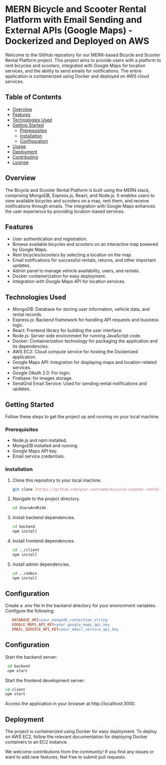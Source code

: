 # MERN Bicycle and Scooter Rental Platform with Email Sending and External APIs (Google Maps) - Dockerized and Deployed on AWS

Welcome to the GitHub repository for our MERN-based Bicycle and Scooter Rental Platform project. This project aims to provide users with a platform to rent bicycles and scooters, integrated with Google Maps for location services, and the ability to send emails for notifications. The entire application is containerized using Docker and deployed on AWS cloud services.

## Table of Contents

- [Overview](#overview)
- [Features](#features)
- [Technologies Used](#technologies-used)
- [Getting Started](#getting-started)
  - [Prerequisites](#prerequisites)
  - [Installation](#installation)
  - [Configuration](#configuration)
- [Usage](#usage)
- [Deployment](#deployment)
- [Contributing](#contributing)
- [License](#license)

## Overview

The Bicycle and Scooter Rental Platform is built using the MERN stack, comprising MongoDB, Express.js, React, and Node.js. It enables users to view available bicycles and scooters on a map, rent them, and receive notifications through emails. The integration with Google Maps enhances the user experience by providing location-based services.

## Features

- User authentication and registration.
- Browse available bicycles and scooters on an interactive map powered by Google Maps.
- Rent bicycles/scooters by selecting a location on the map.
- Email notifications for successful rentals, returns, and other important updates.
- Admin panel to manage vehicle availability, users, and rentals.
- Docker containerization for easy deployment.
- Integration with Google Maps API for location services.

## Technologies Used

- MongoDB: Database for storing user information, vehicle data, and rental records.
- Express.js: Backend framework for handling API requests and business logic.
- React: Frontend library for building the user interface.
- Node.js: Server-side environment for running JavaScript code.
- Docker: Containerization technology for packaging the application and its dependencies.
- AWS EC2: Cloud compute service for hosting the Dockerized application.
- Google Maps API: Integration for displaying maps and location-related services.
- Google OAuth 2.0: For login.
- Firebase: for images storage.
- SendGrid Email Service: Used for sending rental notifications and updates.

## Getting Started

Follow these steps to get the project up and running on your local machine.

### Prerequisites

- Node.js and npm installed.
- MongoDB installed and running.
- Google Maps API key.
- Email service credentials.

### Installation

1. Clone this repository to your local machine.
   ```bash
   git clone [https://github.com/your-username/bicycle-scooter-rental.git](https://github.com/Haim02/share-and-ride.git)
   
2. Navigate to the project directory.
   ```bash
   cd ShareAndRide
   
3. Install backend dependencies.
   ```bash
   cd backend
   npm install
   
4. Install frontend dependencies.
   ```bash
   cd ../client
   npm install
   
4. Install admin dependencies.
   ```bash
   cd ../admin
   npm install

## Configuration
Create a .env file in the backend directory for your environment variables. Configure the following:
 ```makefile
    DATABASE_URI=your_mongodb_connection_string
    GOOGLE_MAPS_API_KEY=your_google_maps_api_key
    EMAIL_SERVICE_API_KEY=your_email_service_api_key
```

## Configuration
 Start the backend server:
 ```bash
  cd backend
  npm start
```

Start the frontend development server:
  ```bash
  cd client
  npm start
  ```
Access the application in your browser at http://localhost:3000.

## Deployment
The project is containerized using Docker for easy deployment. To deploy on AWS EC2, follow the relevant documentation for deploying Docker containers to an EC2 instance.




We welcome contributions from the community! If you find any issues or want to add new features, feel free to submit pull requests.
